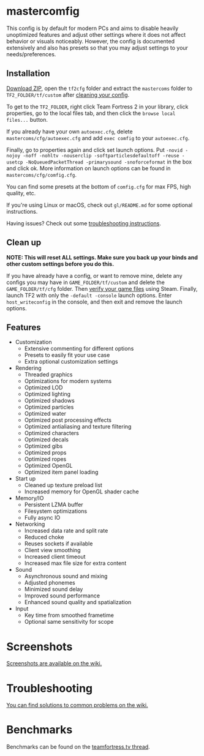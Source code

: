 # mastercomfig

This config is by default for modern PCs and aims to disable heavily unoptimized
features and adjust other settings where it does not affect behavior or visuals
noticeably. However, the config is documented extensively and also has presets
so that you may adjust settings to your needs/preferences.

## Installation

[Download ZIP](https://github.com/mastercoms/tf2cfg/archive/master.zip), open the `tf2cfg` folder and extract
the `mastercoms` folder to `TF2_FOLDER/tf/custom` after [cleaning your config](#clean-up).

To get to the `TF2_FOLDER`, right click Team Fortress 2 in your library, click
properties, go to the local files tab, and then click the `browse local files...`
button.

If you already have your own `autoexec.cfg`, delete `mastercoms/cfg/autoexec.cfg` and
add `exec comfig` to your `autoexec.cfg`.
 
Finally, go to properties again and click set launch options. 
Put `-novid -nojoy -noff -nohltv -nouserclip -softparticlesdefaultoff -reuse -usetcp -NoQueuedPacketThread -primarysound -snoforceformat` in
the box and click ok. More information on launch options can be found in
`mastercoms/cfg/comfig.cfg`.

You can find some presets at the bottom of `comfig.cfg` for max FPS, high quality, etc.

If you're using Linux or macOS, check out `gl/README.md` for some optional instructions.

Having issues? Check out some [troubleshooting instructions](https://github.com/mastercoms/tf2cfg/wiki/Troubleshooting).

## Clean up

**NOTE: This will reset ALL settings. Make sure you back up your binds and other
custom settings before you do this.**

If you have already have a config, or want to remove mine, delete any configs you
may have in `GAME_FOLDER/tf/custom` and delete the `GAME_FOLDER/tf/cfg` folder.
Then [verify your game files](https://support.steampowered.com/kb_article.php?ref=2037-QEUH-3335) using Steam. Finally, launch TF2 with only the `-default -console` launch options. Enter `host_writeconfig` in the console, and then exit and remove the launch options.

## Features

* Customization
  * Extensive commenting for different options
  * Presets to easily fit your use case
  * Extra optional customization settings
* Rendering
  * Threaded graphics
  * Optimizations for modern systems
  * Optimized LOD
  * Optimized lighting
  * Optimized shadows
  * Optimized particles
  * Optimized water
  * Optimized post processing effects
  * Optimized antialiasing and texture filtering
  * Optimized characters
  * Optimized decals
  * Optimized gibs
  * Optimized props
  * Optimized ropes
  * Optimized OpenGL
  * Optimized item panel loading
* Start up
  * Cleaned up texture preload list
  * Increased memory for OpenGL shader cache
* Memory/IO
  * Persistent LZMA buffer
  * Filesystem optimizations
  * Fully async IO
* Networking
  * Increased data rate and split rate
  * Reduced choke
  * Reuses sockets if available
  * Client view smoothing
  * Increased client timeout
  * Increased max file size for extra content
* Sound
  * Asynchronous sound and mixing
  * Adjusted phonemes
  * Minimized sound delay
  * Improved sound performance
  * Enhanced sound quality and spatialization
* Input
  * Key time from smoothed frametime
  * Optional same sensitivity for scope

# Screenshots

[Screenshots are available on the wiki.](https://github.com/mastercoms/tf2cfg/wiki/Screenshots)

# Troubleshooting

[You can find solutions to common problems on the wiki.](https://github.com/mastercoms/tf2cfg/wiki/Troubleshooting)

# Benchmarks

Benchmarks can be found on the [teamfortress.tv thread](http://www.teamfortress.tv/42867/mastercomfig-fps-customization-config/).
